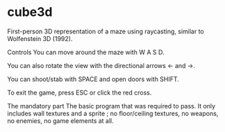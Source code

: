 # cube3d
First-person 3D representation of a maze using raycasting, similar to Wolfenstein 3D (1992).

Controls
You can move around the maze with W A S D.

You can also rotate the view with the directional arrows ← and →.

You can shoot/stab with SPACE and open doors with SHIFT.

To exit the game, press ESC or click the red cross.

The mandatory part
The basic program that was required to pass. It only includes wall textures and a sprite ; no floor/ceiling textures, no weapons, no enemies, no game elements at all.

